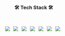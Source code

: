 <h3 align="center"><b>🛠 Tech Stack 🛠</b></h3>
</br>
<p align="center">
<img src="https://img.shields.io/badge/ROS-22314E?style=flat-square&logo=ROS&logoColor=white"/></a> &nbsp 
<img src="https://img.shields.io/badge/Python-3776AB?style=flat-square&logo=Python&logoColor=white"/></a> &nbsp 
<img src="https://img.shields.io/badge/PyQt-41CD52?style=flat-square&logo=Qt&logoColor=white"/></a> &nbsp 
<img src="https://img.shields.io/badge/C++-00599C?style=flat-square&logo=c%2B%2B&logoColor=white"/></a> &nbsp 
<img src="https://img.shields.io/badge/CSharp-239120?style=flat-square&logo=csharp&logoColor=white"/></a> &nbsp
<img src="https://img.shields.io/badge/PyTorch-EE4C2C?style=flat-square&logo=PyTorch&logoColor=white"/></a> &nbsp 
<img src="https://img.shields.io/badge/TensorFlow-FF6F00?style=flat-square&logo=TensorFlow&logoColor=white"/></a> &nbsp 
